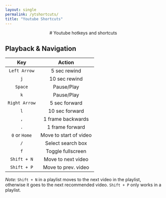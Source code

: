 ```yaml
---
layout: single
permalink: /ytshortcuts/
title: "Youtube Shortcuts"
---
```

<p align="center">
# Youtube hotkeys and shortcuts

## Playback & Navigation

| Key | Action |
| :---: | :---: |
|`Left Arrow` | 5 sec rewind|
|`j`|10 sec rewind|
|`Space`|Pause/Play|
|`k`|Pause/Play|
|`Right Arrow`|5 sec forward|
|`l`|10 sec forward|
|`,`|1 frame backwards|
|`.`|1 frame forward|
|`0` or `Home`|Move to start of video|
|`/`|Select search box|
|`f`|Toggle fullscreen|
|`Shift + N`|Move to next video|
|`Shift + P`|Move to prev. video|


*Note:* `Shift + N` in a playlist moves to the next video in the playlist,  
otherwise it goes to the next recommended video. `Shift + P` only works in a playlist.
</p>
